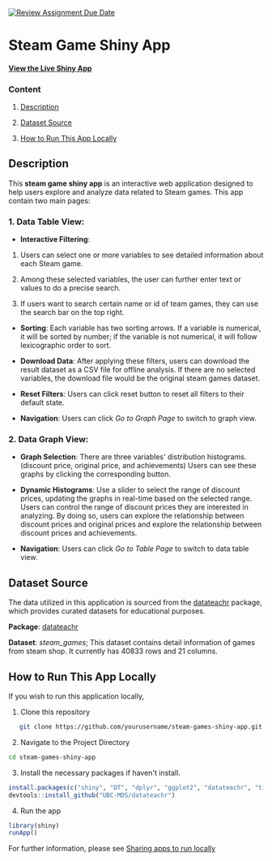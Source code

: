 [![Review Assignment Due Date](https://classroom.github.com/assets/deadline-readme-button-22041afd0340ce965d47ae6ef1cefeee28c7c493a6346c4f15d667ab976d596c.svg)](https://classroom.github.com/a/_WsouPuM)

# Steam Game Shiny App


#### [View the Live Shiny App]( https://zhili617.shinyapps.io/steam_games_shiny_app/)

### Content 

1. [Description](#description)
  
2. [Dataset Source](#dataset-source)
  
3. [How to Run This App Locally](#how-to-run-this-app-locally)
  

## Description
This **steam game shiny app** is an interactive web application designed to help 
users explore and analyze data related to Steam games. This app contain two main 
pages:

### 1. **Data Table View**:

* **Interactive Filtering**: 
1. Users can select one or more variables to see detailed information about each Steam game. 
 
2. Among these selected variables, the user can further enter text or values to do a precise search.
 
3. If users want to search certain name or id of team games, they can use the search bar on the top right.

* **Sorting**: 
Each variable has two sorting arrows. If a variable is numerical, it will be sorted by number;
if the variable is not numerical, it will follow lexicographic order to sort.

* **Download Data**: 
After applying these filters, users can download the result dataset as a CSV file for offline analysis. 
If there are no selected variables, the download file would be the original steam games dataset.

* **Reset Filters**: 
Users can click reset button to reset all filters to their default state.

* **Navigation**: 
Users can click *Go to Graph Page* to switch to graph view. 

### 2. **Data Graph View**:

* **Graph Selection**: 
There are three variables' distribution histograms. (discount price, original price, and achievements)
Users can see these graphs by clicking the corresponding button.

* **Dynamic Histograms**: 
Use a slider to select the range of discount prices, 
updating the graphs in real-time based on the selected range.
Users can control the range of discount prices they are interested in analyzing.
By doing so, users can explore the relationship between discount prices and original prices 
and explore the relationship between discount prices and achievements. 

* **Navigation**: 
Users can click *Go to Table Page* to switch to data table view. 


## Dataset Source

The data utilized in this application is sourced from the [datateachr](https://github.com/UBC-MDS/datateachr.git) package, 
which provides curated datasets for educational purposes.

**Package**: [datateachr](https://github.com/UBC-MDS/datateachr.git)

**Dataset**: *steam_games*; This dataset contains detail information of games from steam shop. It currently has 40833 rows and 21 columns.

## How to Run This App Locally

If you wish to run this application locally, 

1. Clone this repository
```bash
   git clone https://github.com/yourusername/steam-games-shiny-app.git
```

2. Navigate to the Project Directory
```bash
cd steam-games-shiny-app
```

3. Install the necessary packages if haven't install.
```r
install.packages(c("shiny", "DT", "dplyr", "ggplot2", "datateachr", "tidyverse", "devtools"))
devtools::install_github("UBC-MDS/datateachr")
```

4. Run the app
```r
library(shiny)
runApp()
```

For further information, please see [Sharing apps to run locally](https://shiny.posit.co/r/articles/share/deployment-local/)
  